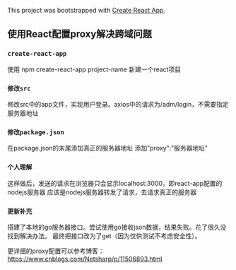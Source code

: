 This project was bootstrapped with [Create React App](https://github.com/facebook/create-react-app).

## 使用React配置proxy解决跨域问题

### `create-react-app`

使用 npm create-react-app  project-name 新建一个react项目

### `修改src`

修改src中的app文件，实现用户登录。axios中的请求为/adm/login，不需要指定服务器地址

### `修改package.json`

在package.json的末尾添加真正的服务器地址
添加"proxy":"服务器地址"

### `个人理解`

这样做后，发送的请求在浏览器只会显示localhost:3000，即react-app配置的nodejs服务器
应该是nodejs服务器转发了请求，去请求真正的服务器

### `更新补充`

搭建了本地的go服务器接口。尝试使用go接收json数据，结果失败。花了很久没找到解决办法。
最终把接口改为了get（因为仅供测试不考虑安全性）。

更详细的proxy配置可以参考博客：
https://www.cnblogs.com/Netsharp/p/11506893.html